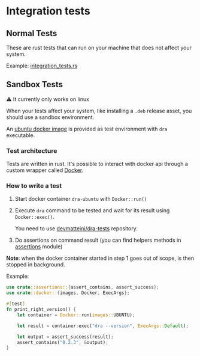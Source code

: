 # Integration tests

## Normal Tests

These are rust tests that can run on your machine that does not affect your system.

Example: [integration_tests.rs](integration_tests.rs)

## Sandbox Tests

:warning: It currently only works on linux

When your tests affect your system, like installing a `.deb` release asset, you should use a sandbox environment.

An [ubuntu docker image](../devtools/Dockerfile.ubuntu) is provided as test environment with `dra` executable.

### Test architecture

Tests are written in rust. It's possible to interact with docker api through a custom wrapper called [Docker](docker/mod.rs).

### How to write a test

1. Start docker container `dra-ubuntu` with `Docker::run()`
2. Execute `dra` command to be tested and wait for its result using `Docker::exec()`.

   You need to use [devmatteini/dra-tests](https://github.com/devmatteini/dra-tests) repository.
3. Do assertions on command result (you can find helpers methods in [assertions](assertions/mod.rs) module)

**Note**: when the docker container started in step 1 goes out of scope, is then stopped in background.

Example:

```rust
use crate::assertions::{assert_contains, assert_success};
use crate::docker::{images, Docker, ExecArgs};

#[test]
fn print_right_version() {
    let container = Docker::run(images::UBUNTU);

    let result = container.exec("dra --version", ExecArgs::Default);

    let output = assert_success(result);
    assert_contains("0.2.3", &output);
}
```

